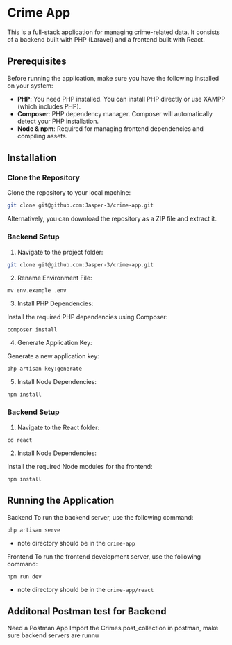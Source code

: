 # Crime App

This is a full-stack application for managing crime-related data. It consists of a backend built with PHP (Laravel) and a frontend built with React.

## Prerequisites

Before running the application, make sure you have the following installed on your system:

-   **PHP**: You need PHP installed. You can install PHP directly or use XAMPP (which includes PHP).
-   **Composer**: PHP dependency manager. Composer will automatically detect your PHP installation.
-   **Node & npm**: Required for managing frontend dependencies and compiling assets.

## Installation

### Clone the Repository

Clone the repository to your local machine:

```bash
git clone git@github.com:Jasper-3/crime-app.git
```

Alternatively, you can download the repository as a ZIP file and extract it.

### Backend Setup

1. Navigate to the project folder:

```bash
git clone git@github.com:Jasper-3/crime-app.git
```

2. Rename Environment File:

```
mv env.example .env
```

3. Install PHP Dependencies:

Install the required PHP dependencies using Composer:

```
composer install
```

4. Generate Application Key:

Generate a new application key:

```
php artisan key:generate
```

5. Install Node Dependencies:

```
npm install
```

### Backend Setup

1. Navigate to the React folder:

```
cd react
```

2. Install Node Dependencies:

Install the required Node modules for the frontend:

```
npm install
```

## Running the Application

Backend
To run the backend server, use the following command:

```
php artisan serve
```

-   note directory should be in the `crime-app`

Frontend
To run the frontend development server, use the following command:

```
npm run dev
```

-   note directory should be in the `crime-app/react`

## Additonal Postman test for Backend

Need a Postman App
Import the Crimes.post_collection in postman, make sure backend servers are runnu
